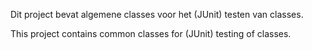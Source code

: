 Dit project bevat algemene classes voor het (JUnit) testen van classes.

This project contains common classes for (JUnit) testing of classes.
